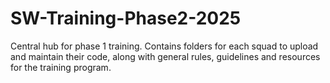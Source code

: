 # SW-Training-Phase2-2025
Central hub for phase 1 training. Contains folders for each squad to upload and maintain their code, along with general rules, guidelines and resources for the training program.
